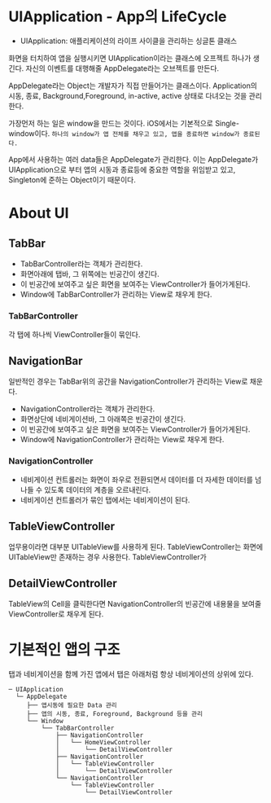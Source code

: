 # UIApplication - App의 LifeCycle

- UIApplication: 애플리케이션의 라이프 사이클을 관리하는 싱글톤 클래스

화면을 터치하여 앱을 실행시키면 UIApplication이라는 클래스에  오프젝트 하나가 생긴다.
자신의 이벤트를 대행해줄  AppDelegate라는 오브젝트를 만든다.

AppDelegate라는 Object는 개발자가 직접 만들어가는 클래스이다. 
Application의 시동, 종료, Background,Foreground, in-active, active 상태로 다녀오는 것을 관리한다. 

가장먼저 하는 일은 window을 만드는 것이다.
iOS에서는 기본적으로 Single-window이다. 
`하나의 window가 앱 전체를 채우고 있고, 앱을 종료하면 window가 종료된다.`

App에서 사용하는 여러 data들은 AppDelegate가 관리한다. 이는 AppDelegate가 UIApplication으로 부터 앱의 시동과 종료등에 중요한 역할을 위임받고 있고, Singleton에 준하는 Object이기 때문이다. 

# About UI

## TabBar 
- TabBarController라는 객체가 관리한다.
- 화면아래에 탭바, 그 위쪽에는 빈공간이 생긴다. 
- 이 빈공간에 보여주고 싶은 화면을 보여주는 ViewController가 들어가게된다. 
- Window에 TabBarController가 관리하는 View로 채우게 한다. 
### TabBarController
각 탭에 하나씩 ViewController들이 묶인다.

## NavigationBar
일반적인 경우는 TabBar위의 공간을 NavigationController가 관리하는 View로 채운다.
- NavigationController라는 객체가 관리한다.
- 화면상단에 네비게이션바, 그 아래쪽은 빈공간이 생긴다. 
- 이 빈공간에 보여주고 싶은 화면을 보여주는 ViewController가 들어가게된다. 
- Window에 NavigationController가 관리하는 View로 채우게 한다.

### NavigationController
- 네비게이션 컨트롤러는 화면이 좌우로 전환되면서 데이터를 더 자세한 데이터를 넘나들 수 있도록 데이터의 계층을 오르내린다.
- 네비게이션 컨트롤러가 묶인 탭에서는 네비게이션이 된다. 

## TableViewController
업무용이라면 대부분 UITableView를 사용하게 된다. TableViewController는 화면에 UITableView만 존재하는 경우 사용한다.  TableViewController가 

## DetailViewController
TableView의 Cell을 클릭한다면 NavigationController의 빈공간에 내용물을 보여줄 ViewController로 채우게 된다.


# 기본적인 앱의 구조
탭과 네비게이션을 함께 가진 앱에서 탭은 아래처럼 항상 네비게이션의 상위에 있다.
```
─ UIApplication
  └─ AppDelegate
     ├── 앱시동에 필요한 Data 관리
     ├── 앱의 시동, 종료, Foreground, Background 등을 관리
     └── Window
         └── TabBarController
             ├── NavigationController
             │   └── HomeViewController
             │       └── DetailViewController
             ├── NavigationController
             │   └── TableViewController
             │       └── DetailViewController
             └── NavigationController
                 └── TableViewController
                     └── DetailViewController
```
